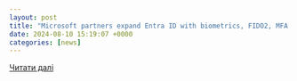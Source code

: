 ```yaml
---
layout: post
title: "Microsoft partners expand Entra ID with biometrics, FIDO2, MFA | Biometric Update"
date: 2024-08-10 15:19:07 +0000
categories: [news]
---
```


[Читати далі](https://www.biometricupdate.com/202408/microsoft-partners-expand-entra-id-with-biometrics-fido2-mfa)
